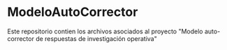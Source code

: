 # ModeloAutoCorrector
Este repositorio contien los archivos asociados al proyecto "Modelo auto-corrector de respuestas de investigación operativa"

